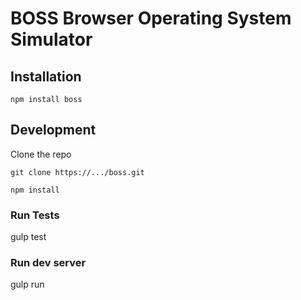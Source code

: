 # BOSS Browser Operating System Simulator

## Installation
`npm install boss`

## Development

Clone the repo

`git clone https://.../boss.git`

`npm install`

### Run Tests

gulp test

### Run dev server

gulp run

